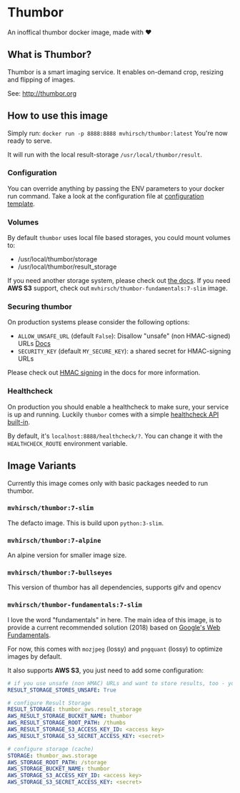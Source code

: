 # Thumbor

An inoffical thumbor docker image, made with ❤️

## What is Thumbor?

Thumbor is a smart imaging service. It enables on-demand
crop, resizing and flipping of images.

See: http://thumbor.org

## How to use this image

Simply run: `docker run -p 8888:8888 mvhirsch/thumbor:latest`
You're now ready to serve.

It will run with the local result-storage `/usr/local/thumbor/result`.

### Configuration

You can override anything by passing the ENV parameters to
your docker run command. Take a look at the configuration
file at [configuration template](./7/slim/thumbor.conf.tpl).

### Volumes

By default `thumbor` uses local file based storages, you could mount volumes to:

- /usr/local/thumbor/storage
- /usr/local/thumbor/result_storage

If you need another storage system, please check out [the docs](https://thumbor.readthedocs.io/en/latest/plugins.html#storages). If you need **AWS S3** support, check out `mvhirsch/thumbor-fundamentals:7-slim` image.

### Securing thumbor

On production systems please consider the following options:

- `ALLOW_UNSAFE_URL` (default `False`): Disallow "unsafe" (non HMAC-signed) URLs [Docs](https://thumbor.readthedocs.io/en/latest/configuration.html#allow-unsafe-url)
- `SECURITY_KEY` (default `MY_SECURE_KEY`): a shared secret for HMAC-signing URLs

Please check out [HMAC signing](https://thumbor.readthedocs.io/en/latest/security.html) in the docs for more information.

### Healthcheck

On production you should enable a healthcheck to make sure, your service is up and running. Luckily `thumbor` comes with a simple [healthcheck API built-in](https://thumbor.readthedocs.io/en/latest/configuration.html#healthcheck).

By default, it's `localhost:8888/healthcheck/?`. You can change it with the `HEALTHCHECK_ROUTE` environment variable.

## Image Variants

Currently this image comes only with basic packages needed
to run thumbor.

### `mvhirsch/thumbor:7-slim`

The defacto image. This is build upon `python:3-slim`.

### `mvhirsch/thumbor:7-alpine`

An alpine version for smaller image size.

### `mvhirsch/thumbor:7-bullseyes`

This version of thumbor has all dependencies, supports gifv and opencv

### `mvhirsch/thumbor-fundamentals:7-slim`

I love the word "fundamentals" in here.
The main idea of this image, is to provide a current
recommended solution (2018) based on
[Google's Web Fundamentals](https://developers.google.com/web/fundamentals/).

For now, this comes with `mozjpeg` (lossy) and `pngquant`
(lossy) to optimize images by default.

It also supports **AWS S3**, you just need to add some configuration:

```yaml
# if you use unsafe (non HMAC) URLs and want to store results, too - you need to activate them. If you always use HMAC signed URLs, you can simply skip this setting
RESULT_STORAGE_STORES_UNSAFE: True

# configure Result Storage
RESULT_STORAGE: thumbor_aws.result_storage
AWS_RESULT_STORAGE_BUCKET_NAME: thumbor
AWS_RESULT_STORAGE_ROOT_PATH: /thumbs
AWS_RESULT_STORAGE_S3_ACCESS_KEY_ID: <access key>
AWS_RESULT_STORAGE_S3_SECRET_ACCESS_KEY: <secret>

# configure storage (cache)
STORAGE: thumbor_aws.storage
AWS_STORAGE_ROOT_PATH: /storage
AWS_STORAGE_BUCKET_NAME: thumbor
AWS_STORAGE_S3_ACCESS_KEY_ID: <access key>
AWS_STORAGE_S3_SECRET_ACCESS_KEY: <secret>
```
